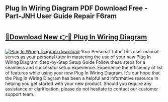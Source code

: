 ## Plug In Wiring Diagram PDF Download Free - Part-JNH User Guide Repair F6ram

# <h2><a href="http://dflwir.blite.top/?on=Plug+In+Wiring+Diagram">🔗Download New 👉🔴 Plug In Wiring Diagram</a></h2>

[![Plug In Wiring Diagram download](https://i.imgur.com/lujVjoI.png)](http://dflwir.blite.top/?on=Plug+In+Wiring+Diagram)
Your Personal Tutor This user manual serves as your personal tutor in mastering the use of your new Plug In Wiring Diagram. Step-by-Step Setup Guide Follow these steps for a seamless and successful setup experience. Experience the efficiency of list of features while using your new Plug In Wiring Diagram. It's our hope that the Plug In Wiring Diagram has been a helpful and informative resource in helping you get started with your new product. Should you require any assistance or clarification, please do not hesitate to contact our customer support team.
